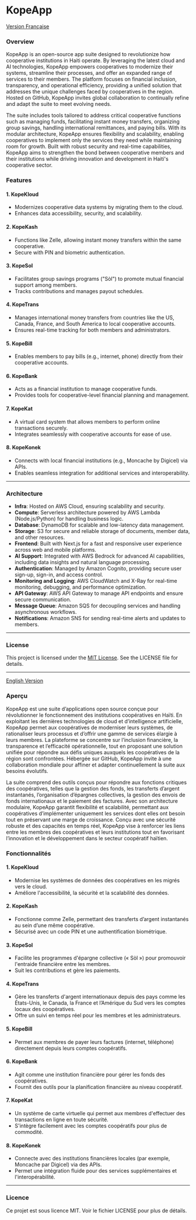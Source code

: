# KopeApp

[Version Française](#Aperçu)

### Overview

KopeApp is an open-source app suite designed to revolutionize how cooperative institutions in Haiti operate. By leveraging the latest cloud and AI technologies, KopeApp empowers cooperatives to modernize their systems, streamline their processes, and offer an expanded range of services to their members. The platform focuses on financial inclusion, transparency, and operational efficiency, providing a unified solution that addresses the unique challenges faced by cooperatives in the region. Hosted on GitHub, KopeApp invites global collaboration to continually refine and adapt the suite to meet evolving needs.

The suite includes tools tailored to address critical cooperative functions such as managing funds, facilitating instant money transfers, organizing group savings, handling international remittances, and paying bills. With its modular architecture, KopeApp ensures flexibility and scalability, enabling cooperatives to implement only the services they need while maintaining room for growth. Built with robust security and real-time capabilities, KopeApp aims to strengthen the bond between cooperative members and their institutions while driving innovation and development in Haiti's cooperative sector.

### Features

#### 1. KopeKloud

- Modernizes cooperative data systems by migrating them to the cloud.
- Enhances data accessibility, security, and scalability.

#### 2. KopeKash

- Functions like Zelle, allowing instant money transfers within the same cooperative.
- Secure with PIN and biometric authentication.

#### 3. KopeSol

- Facilitates group savings programs ("Sòl") to promote mutual financial support among members.
- Tracks contributions and manages payout schedules.

#### 4. KopeTrans

- Manages international money transfers from countries like the US, Canada, France, and South America to local cooperative accounts.
- Ensures real-time tracking for both members and administrators.

#### 5. KopeBill

- Enables members to pay bills (e.g., internet, phone) directly from their cooperative accounts.

#### 6. KopeBank

- Acts as a financial institution to manage cooperative funds.
- Provides tools for cooperative-level financial planning and management.

#### 7. KopeKat

- A virtual card system that allows members to perform online transactions securely.
- Integrates seamlessly with cooperative accounts for ease of use.

#### 8. KopeKonek

- Connects with local financial institutions (e.g., Moncache by Digicel) via APIs.
- Enables seamless integration for additional services and interoperability.

---

### Architecture

- **Infra**: Hosted on AWS Cloud, ensuring scalability and security.
- **Compute**: Serverless architecture powered by AWS Lambda (Node.js/Python) for handling business logic.
- **Database**: DynamoDB for scalable and low-latency data management.
- **Storage**: S3 for secure and reliable storage of documents, member data, and other resources.
- **Frontend**: Built with Next.js for a fast and responsive user experience across web and mobile platforms.
- **AI Support**: Integrated with AWS Bedrock for advanced AI capabilities, including data insights and natural language processing.
- **Authentication**: Managed by Amazon Cognito, providing secure user sign-up, sign-in, and access control.
- **Monitoring and Logging**: AWS CloudWatch and X-Ray for real-time monitoring, debugging, and performance optimization.
- **API Gateway**: AWS API Gateway to manage API endpoints and ensure secure communication.
- **Message Queue**: Amazon SQS for decoupling services and handling asynchronous workflows.
- **Notifications**: Amazon SNS for sending real-time alerts and updates to members.

---

### License

This project is licensed under the [MIT License](./LICENSE.md). See the LICENSE file for details.

---

[English Version](#Overview) 

### Aperçu

KopeApp est une suite d’applications open source conçue pour révolutionner le fonctionnement des institutions coopératives en Haïti. En exploitant les dernières technologies de cloud et d’intelligence artificielle, KopeApp permet aux coopératives de moderniser leurs systèmes, de rationaliser leurs processus et d’offrir une gamme de services élargie à leurs membres. La plateforme se concentre sur l’inclusion financière, la transparence et l’efficacité opérationnelle, tout en proposant une solution unifiée pour répondre aux défis uniques auxquels les coopératives de la région sont confrontées. Hébergée sur GitHub, KopeApp invite à une collaboration mondiale pour affiner et adapter continuellement la suite aux besoins évolutifs.

La suite comprend des outils conçus pour répondre aux fonctions critiques des coopératives, telles que la gestion des fonds, les transferts d’argent instantanés, l’organisation d’épargnes collectives, la gestion des envois de fonds internationaux et le paiement des factures. Avec son architecture modulaire, KopeApp garantit flexibilité et scalabilité, permettant aux coopératives d’implémenter uniquement les services dont elles ont besoin tout en préservant une marge de croissance. Conçu avec une sécurité robuste et des capacités en temps réel, KopeApp vise à renforcer les liens entre les membres des coopératives et leurs institutions tout en favorisant l’innovation et le développement dans le secteur coopératif haïtien.

### Fonctionnalités

#### 1. KopeKloud

- Modernise les systèmes de données des coopératives en les migrés vers le cloud.
- Améliore l'accessibilité, la sécurité et la scalabilité des données.

#### 2. KopeKash

- Fonctionne comme Zelle, permettant des transferts d’argent instantanés au sein d’une même coopérative.
- Sécurisé avec un code PIN et une authentification biométrique.

#### 3. KopeSol

- Facilite les programmes d'épargne collective (« Sòl ») pour promouvoir l'entraide financière entre les membres.
- Suit les contributions et gère les paiements.

#### 4. KopeTrans

- Gère les transferts d'argent internationaux depuis des pays comme les États-Unis, le Canada, la France et l’Amérique du Sud vers les comptes locaux des coopératives.
- Offre un suivi en temps réel pour les membres et les administrateurs.

#### 5. KopeBill

- Permet aux membres de payer leurs factures (internet, téléphone) directement depuis leurs comptes coopératifs.

#### 6. KopeBank

- Agit comme une institution financière pour gérer les fonds des coopératives.
- Fournit des outils pour la planification financière au niveau coopératif.

#### 7. KopeKat

- Un système de carte virtuelle qui permet aux membres d'effectuer des transactions en ligne en toute sécurité.
- S'intègre facilement avec les comptes coopératifs pour plus de commodité.

#### 8. KopeKonek

- Connecte avec des institutions financières locales (par exemple, Moncache par Digicel) via des APIs.
- Permet une intégration fluide pour des services supplémentaires et l'interopérabilité.

---


### Licence

Ce projet est sous licence MIT. Voir le fichier LICENSE pour plus de détails.

